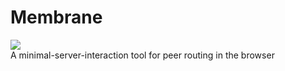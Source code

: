 # Membrane
![](https://api.codiga.io/project/33828/score/svg)  
A minimal-server-interaction tool for peer routing in the browser
